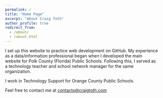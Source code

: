 ```yaml
---
permalink: /
title: "Home Page"
excerpt: "About Craig Toth"
author_profile: true
redirect_from:
  - /about/
  - /about.html
---
```


I set up this website to practice web development on GitHub. My experience as a data/information professional began when I developed the main website for Polk County (Florida) Public Schools. Following this, I served as a technology teacher and school network manager for the same organization.

I work in Technology Support for Orange County Public Schools.

Feel free to contact me at <contacts@craigtoth.com>
